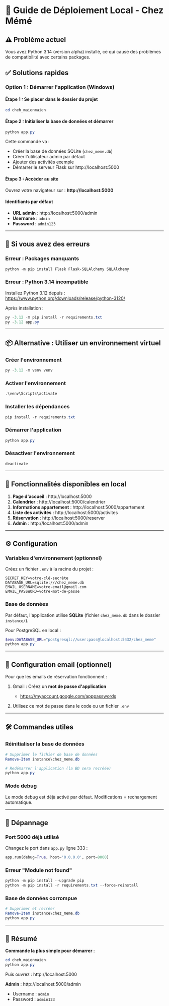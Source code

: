 # 🚀 Guide de Déploiement Local - Chez Mémé

## ⚠️ Problème actuel
Vous avez Python 3.14 (version alpha) installé, ce qui cause des problèmes de compatibilité avec certains packages.

## ✅ Solutions rapides

### Option 1 : Démarrer l'application (Windows)

#### Étape 1 : Se placer dans le dossier du projet
```powershell
cd cheh_maienmaien
```

#### Étape 2 : Initialiser la base de données et démarrer
```powershell
python app.py
```

Cette commande va :
- Créer la base de données SQLite (`chez_meme.db`)
- Créer l'utilisateur admin par défaut
- Ajouter des activités exemple
- Démarrer le serveur Flask sur http://localhost:5000

#### Étape 3 : Accéder au site
Ouvrez votre navigateur sur : **http://localhost:5000**

#### Identifiants par défaut
- **URL admin** : http://localhost:5000/admin
- **Username** : `admin`
- **Password** : `admin123`

---

## 🔧 Si vous avez des erreurs

### Erreur : Packages manquants
```powershell
python -m pip install Flask Flask-SQLAlchemy SQLAlchemy
```

### Erreur : Python 3.14 incompatible
Installez Python 3.12 depuis : https://www.python.org/downloads/release/python-3120/

Après installation :
```powershell
py -3.12 -m pip install -r requirements.txt
py -3.12 app.py
```

---

## 📦 Alternative : Utiliser un environnement virtuel

### Créer l'environnement
```powershell
py -3.12 -m venv venv
```

### Activer l'environnement
```powershell
.\venv\Scripts\activate
```

### Installer les dépendances
```powershell
pip install -r requirements.txt
```

### Démarrer l'application
```powershell
python app.py
```

### Désactiver l'environnement
```powershell
deactivate
```

---

## 🎯 Fonctionnalités disponibles en local

1. **Page d'accueil** : http://localhost:5000
2. **Calendrier** : http://localhost:5000/calendrier
3. **Informations appartement** : http://localhost:5000/appartement
4. **Liste des activités** : http://localhost:5000/activites
5. **Réservation** : http://localhost:5000/reserver
6. **Admin** : http://localhost:5000/admin

---

## ⚙️ Configuration

### Variables d'environnement (optionnel)
Créez un fichier `.env` à la racine du projet :
```
SECRET_KEY=votre-clé-secrète
DATABASE_URL=sqlite:///chez_meme.db
EMAIL_USERNAME=votre-email@gmail.com
EMAIL_PASSWORD=votre-mot-de-passe
```

### Base de données
Par défaut, l'application utilise **SQLite** (fichier `chez_meme.db` dans le dossier `instance/`).

Pour PostgreSQL en local :
```powershell
$env:DATABASE_URL="postgresql://user:pass@localhost:5432/chez_meme"
python app.py
```

---

## 📧 Configuration email (optionnel)

Pour que les emails de réservation fonctionnent :

1. Gmail : Créez un **mot de passe d'application**
   - https://myaccount.google.com/apppasswords
   
2. Utilisez ce mot de passe dans le code ou un fichier `.env`

---

## 🛠️ Commandes utiles

### Réinitialiser la base de données
```powershell
# Supprimer le fichier de base de données
Remove-Item instance\chez_meme.db

# Redémarrer l'application (la BD sera recréée)
python app.py
```

### Mode debug
Le mode debug est déjà activé par défaut. Modifications = rechargement automatique.

---

## 🐛 Dépannage

### Port 5000 déjà utilisé
Changez le port dans `app.py` ligne 333 :
```python
app.run(debug=True, host='0.0.0.0', port=8000)
```

### Erreur "Module not found"
```powershell
python -m pip install --upgrade pip
python -m pip install -r requirements.txt --force-reinstall
```

### Base de données corrompue
```powershell
# Supprimer et recréer
Remove-Item instance\chez_meme.db
python app.py
```

---

## 📝 Résumé

**Commande la plus simple pour démarrer** :
```powershell
cd cheh_maienmaien
python app.py
```

Puis ouvrez : http://localhost:5000

**Admin** : http://localhost:5000/admin
- Username : `admin`
- Password : `admin123`

